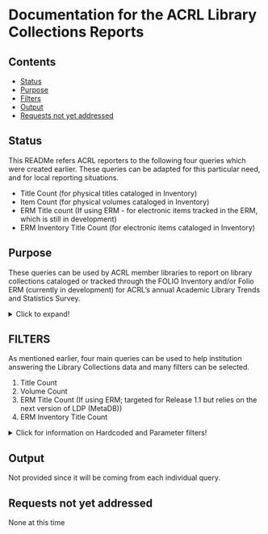 
# Documentation for the ACRL Library Collections Reports  

## Contents
* [Status](https://github.com/folio-org/folio-analytics/tree/main/sql/report_queries/acrl/libary_collections#status) 
* [Purpose](https://github.com/folio-org/folio-analytics/tree/main/sql/report_queries/acrl/libary_collections#purpose) 
* [Filters](https://github.com/folio-org/folio-analytics/tree/main/sql/report_queries/acrl/libary_collections#filters) 
* [Output](https://github.com/folio-org/folio-analytics/tree/main/sql/report_queries/acrl/libary_collections#output) 
* [Requests not yet addressed](https://github.com/folio-org/folio-analytics/tree/main/sql/report_queries/acrl/libary_collections#requests-not-yet-addressed) 

## Status
This READMe refers ACRL reporters to the following four queries which were created earlier. These queries can be adapted for this particular need, and for local reporting situations.
* Title Count (for physical titles cataloged in Inventory)
* Item Count  (for physical volumes cataloged in Inventory)
* ERM Title count (If using ERM - for electronic items tracked in the ERM, which is still in development)
* ERM Inventory Title Count  (for electronic items cataloged in Inventory)

## Purpose
These queries can be used by ACRL member libraries to report on library collections cataloged or tracked through the FOLIO Inventory and/or Folio ERM (currently in development) for ACRL’s annual Academic Library Trends and Statistics Survey. 

<details>
  <summary>Click to expand!</summary>
	
ACRL requires seven collection title counts, and one collection item count:
* Title counts:
  * Physical book titles
  * Physical serial titles (doesn’t matter if current/ceased or currently received or not; in all formats)
  * Physical media titles
  * Electronic book titles
  * Electronic serial titles (doesn’t matter if current/ceased or currently received or not; in all formats)
  * Electronic media titles
  * Electronic database titles
* Item count:
  * Physical volumes (text-based volumes)

The four queries noted above provide title or item counts by format. Among other elements, they include the most common FOLIO elements used to describe formats; reporters will likely need to add and/or remove elements to suit their local needs, and may need to write additional queries.  Where possible, they allow you to type text into “parameter filters” to help get the needed format breakouts. See the format filter section below.  Each institution’s reporters need to know how their institution tracks the metadata need to get the requested breakouts. 

You can run the queries multiple times to get individual counts.  Alternatively, you may be able to run a query one time, splitting up the title counts with all relevant format measures.

**Please also note for the title counts:** 
Generally, the goal is to count unique instance records by format. Needed format information will be either on the instance and/or the holdings records.  We have not tested this fully, but it is advised that if you want unique title counts, that if you are using data on the holdings record, you filter on that data only, and not include it in the grouping display. Otherwise, if you include holdings fields that may not be unique to the instance record, (e.g., there are multiple locations at the institution, there are multiple copies within a specific library or across a campus, there are different holdings types, etc.) the title count will be increased to reflect the counts that are unique across the instance and holdings records. 
</details>

## FILTERS
As mentioned earlier, four main queries can be used to help institution answering the Library Collections data and many filters can be selected.
1. Title Count
2. Volume Count
3. ERM Title Count (If using ERM; targeted for Release 1.1 but relies on the next version of LDP (MetaDB)) 
4. ERM Inventory Title Count

<details>
  <summary>Click for information on Hardcoded and Parameter filters!</summary>

### Hardcoded filters:
Note that the first two queries exclude online resources via their hardcoded filters (i.e., not instance.format_name (computer – online resource) and not holdings.library_name (online)). The fourth limits items in the Inventory to online resources via its hard filters (i.e., in instance.format_name (computer – online resource) and in holdings.library_name (online)).  All queries exclude records that are suppressed.

### Paramter filters:
(Note that the FOLIO App “Settings” for Inventory may allow you to see what possible values many of these fields may contain at your institution.)

#### Non-format filters:
* ACRL requests that unpurchased PDA/DDA items be excluded.  How they are tracked may differ by library.  We know one library is considering excluding them through the instance status element.
* Libraries may need to include/exclude titles by location.

#### Format filters:
The table below help reporters by indicating which query to use and which format filters to select to get the desired count. In the left-hand column of the table below, is a list of the counts needed for the survey. The second column provides guidance on how you could use filters to get to the desired format counts using the existing queries. Please know that the filters chosen may be different from one institution to another and the lists provided are suggestions based on the data currently available to report writers. It may well change as new developments are rolled out. 

|**Measure Name**|**Filters of Possible Interest**|
|---|---|
|**Physical: Books (title count)**|**Main query: Title Count**|
|   |Format filters options: Instance Type: text; tactile text; notated music; tactile notated music; tactile notated movement. (Also, look at titles coded as "Unspecified". Do other elements help you decide if counts should be included here?|
|   |Holdings Type:  monograph, multi-part monograph, physical.|
|   |Instance Mode of Issuance: single unit; multipart monograph; integrating resource.|
|   |Instance format: unmediated --volume.  (also look at unspecified with other fields)|
|   |Instance Statistical Code: books, print (books); printed music; music scores, (print).|
|   |*(Exclude: microforms; serials; maps;  videos; audios; mixed material, etc.)*|
|   |   |
|**Digital/Electronic: Books (title count)**|**Main query:  ERM Title Count (not available yet)**|
|   |Format filter options:|
|   |Resource Type : books|
|   |*If possible, exclude any unpurchased PDA/DDA items (possibly through instance status).*|
|   |   |
|   |**AND/OR (depending on where e-resources are tracked/cataloged)**|
|   |   |
|   |Main query: ERM Inventory Title Count|
|   |Filters options:|
|   |Instance Type: text; notated music; notated movement. (Also look at titles coded as "Unspecified". Do other elements help you decide if counts should be included here?)|
|   |Instance Statistical Code: Books, electronic (ebooks).|
|   |Instance Format: computer online resource|
|   |Holdings Type: electronic|
|   |Instance Mode of issuance: single unit; multipart monograph. (Also look at what is recorded in "Unspecified". Do other elements help you decide if counts should be included here?)|
|   |*If possible, exclude any unpurchased PDA/DDA items (possibly through instance status).*|
|   |   |
|**Physical: Volume count**|**Main query: Item Count**|
|(the ACRL measure name “Books (volume count)” name is a misnomer. The definition indicates it includes serials as well as other print-based volumes.|Format filter options:|
|   |Instance Type: text; tactile text; notated music; tactile notated music; notated movement. (Also look at what is recorded in "Unspecified".  Do other elements help you decide if counts should be included here?).|
|   |Holdings Type: physical|
|   |(Instance mode of issuance: all values.)|
|   |Instance format: unmediated --volume.  (also look at unspecified with other fields)|
|   |Holdings Statistical Code: book, print (books) printed music; music scores, (print); serials.|
|   |   |
|**Digital/Electronic: Databases**|**Main query: ERM Inventory Title Count**|
|   |Format filter options:|
|   |Instance mode of issuance: integrating resource|
|   |Instance format: computer-online resource|
|   |Holdings Type: electronic|
|   |Material Type: database|
|   |Statistical Code: database?|
|   |   |
|**Physical: Media**|**Main query: Title Count**|
|   |Format filter options:|
|   |*Instance format: When trying to identify media items for ACRL, start with Instance Format.  It includes many types of Media.  Include all formats that contain the text of:*<br>\*audio\*<br>\*video\*<br>\*image\*<br>\*micro\* (including microforms and microscopic)<br>\*object\*<br>\*graphic\* (including stereographic)|
|   |*For those items with Instance Formats that include  “\*unmediated\*” and “\*unspecified\*” then try the Instance Type to see if that gives clues.  Media would include titles with Instance types of:*<br>Cartographic material<br>Projected medium<br>Nonmusical sound recording<br>Musical sound recording<br>Two-dimensional nonprojectable graphic<br>Three-dimensional artifact or naturally occurring object|
|   |*Exclude all serials. Your institution might identify serials through Inventory mode of issuance, Instance statistics codes, holdings type).*|
|   |   |
|**Digital/Electronic: Media**|**Main query: ERM Title Count (not available yet)**|
|   |   |
|   |**AND/OR (depending on where e-resources are tracked/cataloged)**|
|   |   |
|   |**Main query: ERM Inventory Count**|
|   |Format filter options:|
|   |*Instance format: When trying to identify media items for ACRL, start with Instance Format.  It includes many types of Media.  Include all formats that contain the text of:*|
|   |\*audio\*|
|   |\*video\*|
|   |\*image\*|
|   |\*micro\* (including microforms and microscopic)|
|   |\*object\*|
|   |\*graphic\* (including stereographic)|
|   |*For those items with Instance Formats that include  “*unmediated*” and “*unspecified*” then try the Instance Type to see if that gives clues.  Media would include titles with Instance types of:*|
|   |Cartographic material|
|   |Projected medium|
|   |Nonmusical sound recording|
|   |Musical sound recording|
|   |Two-dimensional nonprojectable graphic|
|   |Three-dimensional artifact or naturally occurring object|
|   |*Exclude all serials. Your institution might identify serials through Inventory mode of issuance, Instance statistics codes, holdings type).*|
|   |*Note that you may also want to include in your count some items you cataloged outside of FOLIO.  For example, you might want to include those images you cataloged in Artstor, or that you pay for separately and host through Artstor.*|
|   |*If possible, exclude any unpurchased PDA/DDA items (possibly through instance status).*|
|   |   |
|**Physical: Serials (publication (such as a newspaper or journal) issued as one of a consecutively numbered and indefinitely continued series) Any type of serial.**|**Main query: Title Count**|
|   |Format filter options:|
|   |Instance Mode of Issuance: serial|
|   |Instance Statistical Code: For example, serials, print (serials)|
|   |Holdings Type: serial|
|   |Holdings location : not serv,remo (online)|
|   |   |
|**Digital/Electronic: Serials**|**Main query: ERM Title Count (Not available yet)**|
|   |Resource Type : serial|
|   |   |
|   |**AND/OR (depending on where e-resources are tracked/cataloged)**|
|   |   |
|   |**Main query: ERM Inventory Title Count**|
|   |Format filter options:|
|   |Instance Mode of Issuance: serials|
|   |Instance Statistical Code: serials, electronic  (eserials)|
|   |Holdings Type: serial|
|   |Holdings location: serv,remo (online)|                                  
</details>
	 	 
## Output
Not provided since it will be coming from each individual query.

## Requests not yet addressed 
None at this time

